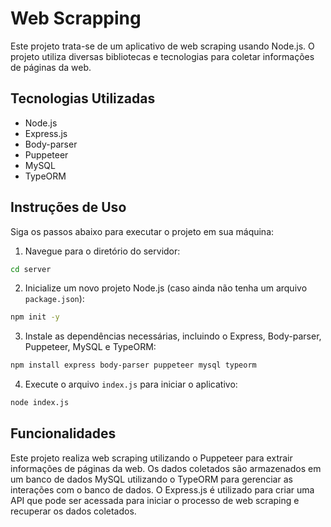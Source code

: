 # Web Scrapping

Este projeto trata-se de um aplicativo de web scraping usando Node.js. O projeto utiliza diversas bibliotecas e tecnologias para coletar informações de páginas da web.

## Tecnologias Utilizadas

- Node.js
- Express.js
- Body-parser
- Puppeteer
- MySQL
- TypeORM

## Instruções de Uso

Siga os passos abaixo para executar o projeto em sua máquina:

1. Navegue para o diretório do servidor:

```sh
cd server
```

2. Inicialize um novo projeto Node.js (caso ainda não tenha um arquivo `package.json`):

```sh
npm init -y
```

3. Instale as dependências necessárias, incluindo o Express, Body-parser, Puppeteer, MySQL e TypeORM:

```sh
npm install express body-parser puppeteer mysql typeorm
```

4. Execute o arquivo `index.js` para iniciar o aplicativo:

```sh
node index.js
```

## Funcionalidades

Este projeto realiza web scraping utilizando o Puppeteer para extrair informações de páginas da web. Os dados coletados são armazenados em um banco de dados MySQL utilizando o TypeORM para gerenciar as interações com o banco de dados. O Express.js é utilizado para criar uma API que pode ser acessada para iniciar o processo de web scraping e recuperar os dados coletados.
